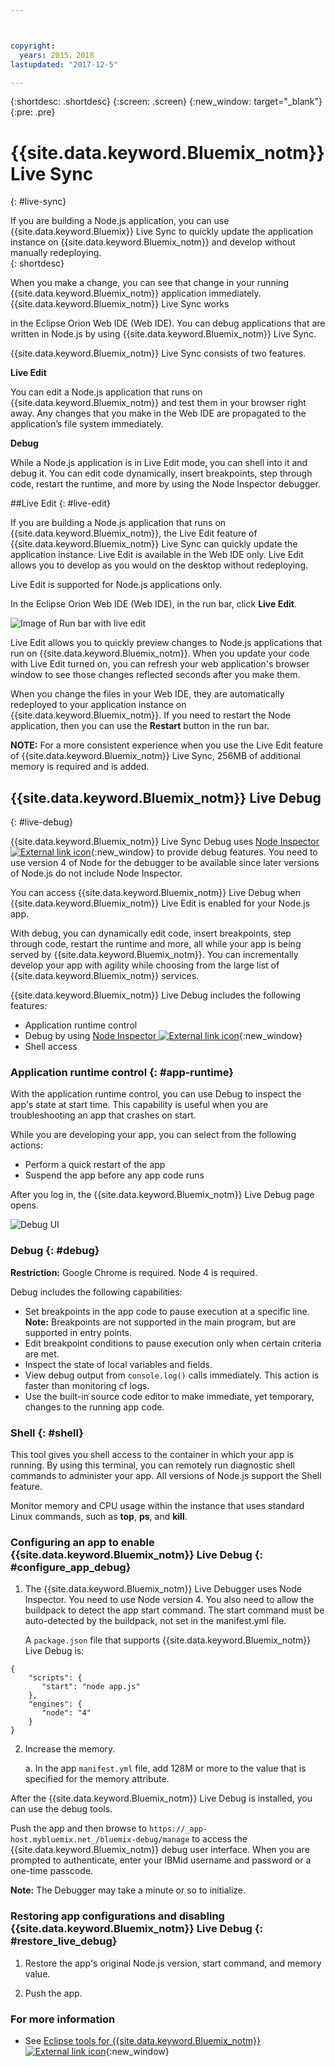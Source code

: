```yaml
---



copyright:
  years: 2015，2018
lastupdated: "2017-12-5"

---
```


{:shortdesc: .shortdesc}
{:screen: .screen}
{:new_window: target="_blank"}
{:pre: .pre}

# {{site.data.keyword.Bluemix_notm}} Live Sync
{: #live-sync}


If you are building a Node.js application, you can use {{site.data.keyword.Bluemix}} Live Sync to quickly update the application instance on {{site.data.keyword.Bluemix_notm}} and develop without manually redeploying.   
{: shortdesc}

When you make a change, you can see that change in your running {{site.data.keyword.Bluemix_notm}} application immediately. {{site.data.keyword.Bluemix_notm}} Live Sync works
<!--from both the command line and -->
in the Eclipse Orion Web IDE (Web IDE). You can debug applications that are written in Node.js by using {{site.data.keyword.Bluemix_notm}} Live Sync.  

{{site.data.keyword.Bluemix_notm}} Live Sync consists of two features.
<!--three -->

<!--
**Desktop Sync**  

You can synchronize any desktop directory tree with a cloud-based project workspace similar to the way Dropbox works. The Web IDE directly edits the same cloud-based workspace, so both stay in sync. Desktop Sync works for any kind of application. To use Desktop Sync, you need to download and install the BL command line interface.  
-->

**Live Edit**

You can edit a Node.js application that runs on {{site.data.keyword.Bluemix_notm}} and test them in your browser right away. Any changes that you make in the Web IDE are propagated to the application’s file system immediately.  

**Debug**  

While a Node.js application is in Live Edit mode, you can shell into it and debug it. You can edit code dynamically, insert breakpoints, step through code, restart the runtime, and more by using the Node Inspector debugger.  


##Live Edit
{: #live-edit}

If you are building a Node.js application that runs on {{site.data.keyword.Bluemix_notm}}, the Live Edit feature of {{site.data.keyword.Bluemix_notm}} Live Sync can quickly update the application instance. Live Edit is available in the Web IDE only. Live Edit allows you to develop as you would on the desktop without redeploying.

Live Edit is supported for Node.js applications only.

In the Eclipse Orion Web IDE (Web IDE), in the run bar, click **Live Edit**.

![Image of Run bar with live edit](images/bluemix-live-sync-light.png)

Live Edit allows you to quickly preview changes to Node.js applications that run on {{site.data.keyword.Bluemix_notm}}. When you update your code with Live Edit turned on, you can refresh your web application's browser window to see those changes reflected seconds after you make them.

<!--
For a tutorial on using the Live Edit feature of {{site.data.keyword.Bluemix_notm}} Live Sync, see the tutorial [Test and debug a Node.js app with {{site.data.keyword.Bluemix_notm}} Live Sync![External link icon](../icons/launch-glyph.svg "External link icon")](https://hub.jazz.net/tutorials/livesync){:new_window}.
-->

When you change the files in your Web IDE, they are automatically redeployed to your application instance on {{site.data.keyword.Bluemix_notm}}. If you need to restart the Node application, then you can use the **Restart** button in the run bar.

**NOTE:** For a more consistent experience when you use the Live Edit feature of {{site.data.keyword.Bluemix_notm}} Live Sync, 256MB of additional memory is required and is added.

## {{site.data.keyword.Bluemix_notm}} Live Debug
{: #live-debug}

{{site.data.keyword.Bluemix_notm}} Live Sync Debug uses
[Node Inspector ![External link icon](../../icons/launch-glyph.svg "External link icon")](https://github.com/node-inspector/node-inspector){:new_window}
to provide debug features.  You need to use version 4 of Node for the debugger to be available since later versions of Node.js do not include Node Inspector.

You can access {{site.data.keyword.Bluemix_notm}} Live Debug when {{site.data.keyword.Bluemix_notm}} Live Edit is enabled for your Node.js app.  

With debug, you can dynamically edit code, insert breakpoints, step through code, restart the runtime and more, all while your app is being served by {{site.data.keyword.Bluemix_notm}}. You can incrementally develop your app with agility while choosing from the large list of {{site.data.keyword.Bluemix_notm}} services.

{{site.data.keyword.Bluemix_notm}} Live Debug includes the following features:

* Application runtime control
* Debug by using [Node Inspector ![External link icon](../../icons/launch-glyph.svg "External link icon")](https://github.com/node-inspector/node-inspector){:new_window}
* Shell access

### Application runtime control {: #app-runtime}

With the application runtime control, you can use Debug to inspect the app's state at start time. This capability is useful when you are troubleshooting an app that crashes on start.

While you are developing your app, you can select from the following actions:

* Perform a quick restart of the app
* Suspend the app before any app code runs

After you log in, the {{site.data.keyword.Bluemix_notm}} Live Debug page opens.

![Debug UI](images/live_sync_debug.png)


### Debug {: #debug}

**Restriction:** Google Chrome is required.  Node 4 is required.

Debug includes the following capabilities:  
* Set breakpoints in the app code to pause execution at a specific line.
  **Note:** Breakpoints are not supported in the main program, but are supported in entry points.
* Edit breakpoint conditions to pause execution only when certain criteria are met.
* Inspect the state of local variables and fields.
* View debug output from `console.log()` calls immediately. This action is faster than monitoring cf logs.
* Use the built-in source code editor to make immediate, yet temporary, changes to the running app code.

### Shell {: #shell}

This tool gives you shell access to the container in which your app is running. By using this terminal, you can remotely run diagnostic shell commands to administer your app.  All versions of Node.js support the Shell feature.

Monitor memory and CPU usage within the instance that uses standard Linux commands, such as **top**, **ps**, and **kill**.

### Configuring an app to enable {{site.data.keyword.Bluemix_notm}} Live Debug {: #configure_app_debug}

1. The {{site.data.keyword.Bluemix_notm}} Live Debugger uses Node Inspector. You need to use Node version 4. You also need to allow the buildpack to detect the app start command. The start command must be auto-detected by the buildpack, not set in the manifest.yml file.

   A `package.json` file that supports {{site.data.keyword.Bluemix_notm}} Live Debug is:

  ```
  {
      "scripts": {
         "start": "node app.js"
      },
      "engines": {
         "node": "4"
      }
  }
  ```

2. Increase the memory.  

    a. In the app `manifest.yml` file, add 128M or more to the value that is specified for the memory attribute.

After the {{site.data.keyword.Bluemix_notm}} Live Debug is installed, you can use the debug tools.

Push the app and then browse to `https://_app-host.mybluemix.net_/bluemix-debug/manage` to access the {{site.data.keyword.Bluemix_notm}} debug user interface. When you are prompted to authenticate, enter your IBMid username and password or a one-time passcode.    

**Note:** The Debugger may take a minute or so to initialize.

### Restoring app configurations and disabling {{site.data.keyword.Bluemix_notm}} Live Debug {: #restore_live_debug}

1. Restore the app's original Node.js version, start command, and memory value.

2. Push the app.

### For more information

* See [Eclipse tools for {{site.data.keyword.Bluemix_notm}} ![External link icon](../../icons/launch-glyph.svg "External link icon")](https://www.bluemix.net/docs/manageapps/eclipsetools/eclipsetools.html){:new_window}
